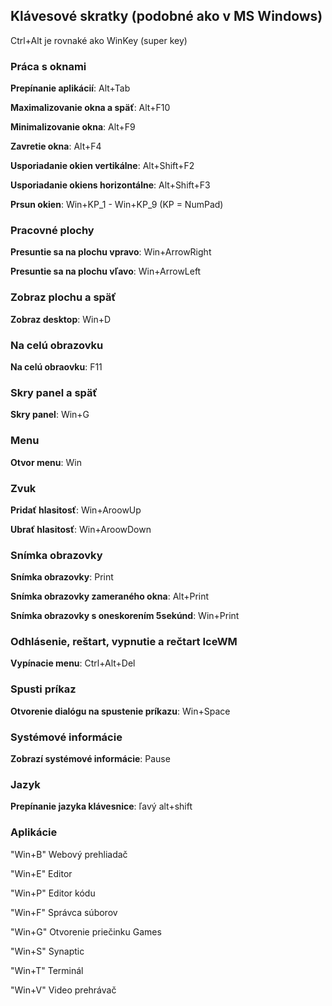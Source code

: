 ## Klávesové skratky (podobné ako v MS Windows)

Ctrl+Alt je rovnaké ako WinKey (super key)

### Práca s oknami

**Prepínanie aplikácií**: Alt+Tab

**Maximalizovanie okna a späť**: Alt+F10

**Minimalizovanie okna**: Alt+F9

**Zavretie okna**: Alt+F4

**Usporiadanie okien vertikálne**: Alt+Shift+F2

**Usporiadanie okiens horizontálne**: Alt+Shift+F3

**Prsun okien**: Win+KP_1 - Win+KP_9 (KP = NumPad) 

### Pracovné plochy

**Presuntie sa na plochu vpravo**: Win+ArrowRight

**Presuntie sa na plochu vľavo**: Win+ArrowLeft

### Zobraz plochu a späť

**Zobraz desktop**: Win+D

### Na celú obrazovku

**Na celú obraovku**: F11

### Skry panel a späť

**Skry panel**: Win+G

### Menu

**Otvor menu**: Win

### Zvuk

**Pridať hlasitosť**: Win+AroowUp

**Ubrať hlasitosť**: Win+AroowDown

### Snímka obrazovky

**Snímka obrazovky**: Print

**Snímka obrazovky zameraného okna**: Alt+Print

**Snímka obrazovky s oneskorením 5sekúnd**: Win+Print

### Odhlásenie, reštart, vypnutie a rečtart IceWM

**Vypínacie menu**: Ctrl+Alt+Del

### Spusti príkaz

**Otvorenie dialógu na spustenie príkazu**: Win+Space

### Systémové informácie

**Zobrazí systémové informácie**: Pause

### Jazyk

**Prepínanie jazyka klávesnice**: ľavý alt+shift

### Aplikácie

"Win+B"		Webový prehliadač

"Win+E"		Editor

"Win+P"		Editor kódu

"Win+F"		Správca súborov

"Win+G"    Otvorenie priečinku Games

"Win+S"		Synaptic

"Win+T"		Terminál

"Win+V"    Video prehrávač

